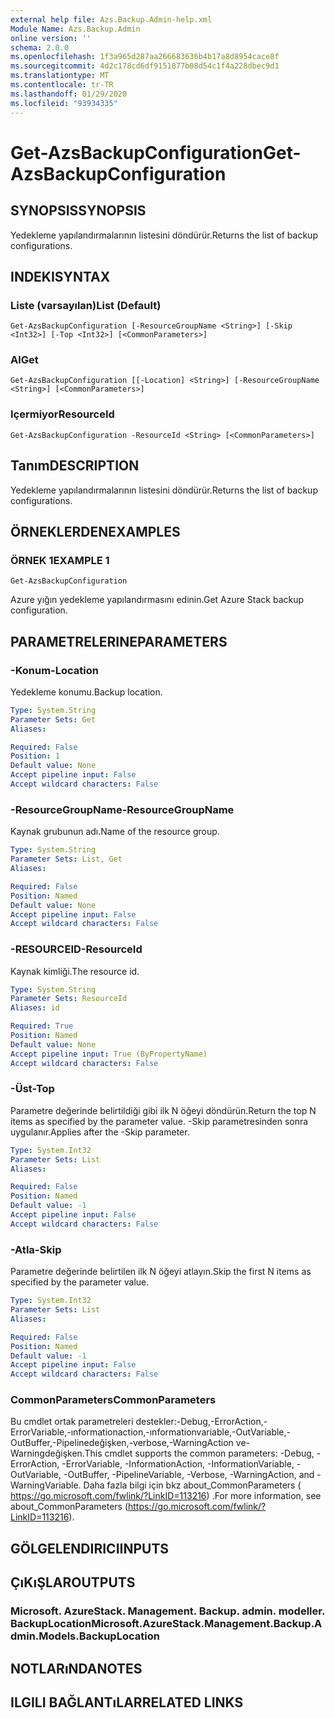 ```yaml
---
external help file: Azs.Backup.Admin-help.xml
Module Name: Azs.Backup.Admin
online version: ''
schema: 2.0.0
ms.openlocfilehash: 1f3a965d287aa266683636b4b17a8d8954cace8f
ms.sourcegitcommit: 4d2c178cd6df9151877b08d54c1f4a228dbec9d1
ms.translationtype: MT
ms.contentlocale: tr-TR
ms.lasthandoff: 01/29/2020
ms.locfileid: "93934335"
---
```

# <span data-ttu-id="6d917-101">Get-AzsBackupConfiguration</span><span class="sxs-lookup"><span data-stu-id="6d917-101">Get-AzsBackupConfiguration</span></span>

## <span data-ttu-id="6d917-102">SYNOPSIS</span><span class="sxs-lookup"><span data-stu-id="6d917-102">SYNOPSIS</span></span>
<span data-ttu-id="6d917-103">Yedekleme yapılandırmalarının listesini döndürür.</span><span class="sxs-lookup"><span data-stu-id="6d917-103">Returns the list of backup configurations.</span></span>

## <span data-ttu-id="6d917-104">INDEKI</span><span class="sxs-lookup"><span data-stu-id="6d917-104">SYNTAX</span></span>

### <span data-ttu-id="6d917-105">Liste (varsayılan)</span><span class="sxs-lookup"><span data-stu-id="6d917-105">List (Default)</span></span>
```
Get-AzsBackupConfiguration [-ResourceGroupName <String>] [-Skip <Int32>] [-Top <Int32>] [<CommonParameters>]
```

### <span data-ttu-id="6d917-106">Al</span><span class="sxs-lookup"><span data-stu-id="6d917-106">Get</span></span>
```
Get-AzsBackupConfiguration [[-Location] <String>] [-ResourceGroupName <String>] [<CommonParameters>]
```

### <span data-ttu-id="6d917-107">Içermiyor</span><span class="sxs-lookup"><span data-stu-id="6d917-107">ResourceId</span></span>
```
Get-AzsBackupConfiguration -ResourceId <String> [<CommonParameters>]
```

## <span data-ttu-id="6d917-108">Tanım</span><span class="sxs-lookup"><span data-stu-id="6d917-108">DESCRIPTION</span></span>
<span data-ttu-id="6d917-109">Yedekleme yapılandırmalarının listesini döndürür.</span><span class="sxs-lookup"><span data-stu-id="6d917-109">Returns the list of backup configurations.</span></span>

## <span data-ttu-id="6d917-110">ÖRNEKLERDEN</span><span class="sxs-lookup"><span data-stu-id="6d917-110">EXAMPLES</span></span>

### <span data-ttu-id="6d917-111">ÖRNEK 1</span><span class="sxs-lookup"><span data-stu-id="6d917-111">EXAMPLE 1</span></span>
```
Get-AzsBackupConfiguration
```

<span data-ttu-id="6d917-112">Azure yığın yedekleme yapılandırmasını edinin.</span><span class="sxs-lookup"><span data-stu-id="6d917-112">Get Azure Stack backup configuration.</span></span>

## <span data-ttu-id="6d917-113">PARAMETRELERINE</span><span class="sxs-lookup"><span data-stu-id="6d917-113">PARAMETERS</span></span>

### <span data-ttu-id="6d917-114">-Konum</span><span class="sxs-lookup"><span data-stu-id="6d917-114">-Location</span></span>
<span data-ttu-id="6d917-115">Yedekleme konumu.</span><span class="sxs-lookup"><span data-stu-id="6d917-115">Backup location.</span></span>

```yaml
Type: System.String
Parameter Sets: Get
Aliases:

Required: False
Position: 1
Default value: None
Accept pipeline input: False
Accept wildcard characters: False
```

### <span data-ttu-id="6d917-116">-ResourceGroupName</span><span class="sxs-lookup"><span data-stu-id="6d917-116">-ResourceGroupName</span></span>
<span data-ttu-id="6d917-117">Kaynak grubunun adı.</span><span class="sxs-lookup"><span data-stu-id="6d917-117">Name of the resource group.</span></span>

```yaml
Type: System.String
Parameter Sets: List, Get
Aliases:

Required: False
Position: Named
Default value: None
Accept pipeline input: False
Accept wildcard characters: False
```

### <span data-ttu-id="6d917-118">-RESOURCEID</span><span class="sxs-lookup"><span data-stu-id="6d917-118">-ResourceId</span></span>
<span data-ttu-id="6d917-119">Kaynak kimliği.</span><span class="sxs-lookup"><span data-stu-id="6d917-119">The resource id.</span></span>

```yaml
Type: System.String
Parameter Sets: ResourceId
Aliases: id

Required: True
Position: Named
Default value: None
Accept pipeline input: True (ByPropertyName)
Accept wildcard characters: False
```

### <span data-ttu-id="6d917-120">-Üst</span><span class="sxs-lookup"><span data-stu-id="6d917-120">-Top</span></span>
<span data-ttu-id="6d917-121">Parametre değerinde belirtildiği gibi ilk N öğeyi döndürün.</span><span class="sxs-lookup"><span data-stu-id="6d917-121">Return the top N items as specified by the parameter value.</span></span>
<span data-ttu-id="6d917-122">-Skip parametresinden sonra uygulanır.</span><span class="sxs-lookup"><span data-stu-id="6d917-122">Applies after the -Skip parameter.</span></span>

```yaml
Type: System.Int32
Parameter Sets: List
Aliases:

Required: False
Position: Named
Default value: -1
Accept pipeline input: False
Accept wildcard characters: False
```

### <span data-ttu-id="6d917-123">-Atla</span><span class="sxs-lookup"><span data-stu-id="6d917-123">-Skip</span></span>
<span data-ttu-id="6d917-124">Parametre değerinde belirtilen ilk N öğeyi atlayın.</span><span class="sxs-lookup"><span data-stu-id="6d917-124">Skip the first N items as specified by the parameter value.</span></span>

```yaml
Type: System.Int32
Parameter Sets: List
Aliases:

Required: False
Position: Named
Default value: -1
Accept pipeline input: False
Accept wildcard characters: False
```

### <span data-ttu-id="6d917-125">CommonParameters</span><span class="sxs-lookup"><span data-stu-id="6d917-125">CommonParameters</span></span>
<span data-ttu-id="6d917-126">Bu cmdlet ortak parametreleri destekler:-Debug,-ErrorAction,-ErrorVariable,-ınformationaction,-ınformationvariable,-OutVariable,-OutBuffer,-Pipelinedeğişken,-verbose,-WarningAction ve-Warningdeğişken.</span><span class="sxs-lookup"><span data-stu-id="6d917-126">This cmdlet supports the common parameters: -Debug, -ErrorAction, -ErrorVariable, -InformationAction, -InformationVariable, -OutVariable, -OutBuffer, -PipelineVariable, -Verbose, -WarningAction, and -WarningVariable.</span></span> <span data-ttu-id="6d917-127">Daha fazla bilgi için bkz about_CommonParameters ( https://go.microsoft.com/fwlink/?LinkID=113216) .</span><span class="sxs-lookup"><span data-stu-id="6d917-127">For more information, see about_CommonParameters (https://go.microsoft.com/fwlink/?LinkID=113216).</span></span>

## <span data-ttu-id="6d917-128">GÖLGELENDIRICI</span><span class="sxs-lookup"><span data-stu-id="6d917-128">INPUTS</span></span>

## <span data-ttu-id="6d917-129">ÇıKıŞLAR</span><span class="sxs-lookup"><span data-stu-id="6d917-129">OUTPUTS</span></span>

### <span data-ttu-id="6d917-130">Microsoft. AzureStack. Management. Backup. admin. modeller. BackupLocation</span><span class="sxs-lookup"><span data-stu-id="6d917-130">Microsoft.AzureStack.Management.Backup.Admin.Models.BackupLocation</span></span>

## <span data-ttu-id="6d917-131">NOTLARıNDA</span><span class="sxs-lookup"><span data-stu-id="6d917-131">NOTES</span></span>

## <span data-ttu-id="6d917-132">ILGILI BAĞLANTıLAR</span><span class="sxs-lookup"><span data-stu-id="6d917-132">RELATED LINKS</span></span>
